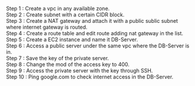 Step 1 : Create a vpc in any available zone. <br/>
Step 2 : Create subnet with a certain CIDR block. <br/>
Step 3 : Create a NAT gateway and attach it with a public sublic subnet where internet gateway is routed.<br/>
Step 4 : Create a route table and edit route adding nat gateway in the list. <br/>
Step 5 : Create a EC2 instance and name it DB-Server. <br/> 
Step 6 : Access a public server under the same vpc where the DB-Server is in. <br/>
Step 7 : Save the key of the private server. <br/>
Step 8 : Change the mod of the access key to 400. <br/>
Step 9 : Access the private server with the key through SSH. <br/>
Step 10 : Ping google.com to check internet access in the DB-Server. <br/>
